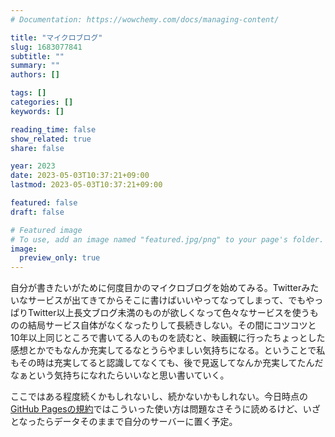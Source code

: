 ```yaml
---
# Documentation: https://wowchemy.com/docs/managing-content/

title: "マイクロブログ"
slug: 1683077841
subtitle: ""
summary: ""
authors: []

tags: []
categories: []
keywords: []

reading_time: false
show_related: true
share: false

year: 2023
date: 2023-05-03T10:37:21+09:00
lastmod: 2023-05-03T10:37:21+09:00

featured: false
draft: false

# Featured image
# To use, add an image named "featured.jpg/png" to your page's folder.
image:
  preview_only: true
---
```


自分が書きたいがために何度目かのマイクロブログを始めてみる。Twitterみたいなサービスが出てきてからそこに書けばいいやってなってしまって、でもやっぱりTwitter以上長文ブログ未満のものが欲しくなって色々なサービスを使うものの結局サービス自体がなくなったりして長続きしない。その間にコツコツと10年以上同じところで書いてる人のものを読むと、映画観に行ったちょっとした感想とかでもなんか充実してるなとうらやましい気持ちになる。ということで私もその時は充実してると認識してなくても、後で見返してなんか充実してたんだなぁという気持ちになれたらいいなと思い書いていく。

ここではある程度続くかもしれないし、続かないかもしれない。今日時点の[GitHub Pagesの規約](https://docs.github.com/en/pages/getting-started-with-github-pages/about-github-pages#prohibited-uses)ではこういった使い方は問題なさそうに読めるけど、いざとなったらデータそのままで自分のサーバーに置く予定。
